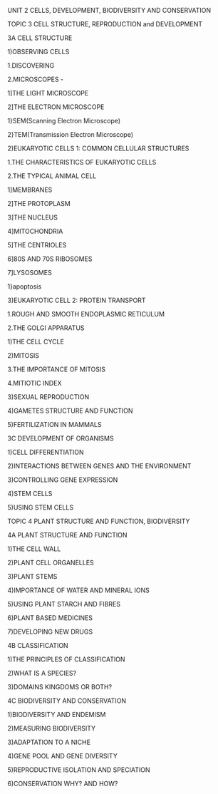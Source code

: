 UNIT 2 CELLS, DEVELOPMENT, BIODIVERSITY AND CONSERVATION

TOPIC 3 CELL STRUCTURE, REPRODUCTION and DEVELOPMENT

3A CELL STRUCTURE

1)OBSERVING CELLS

1.DISCOVERING

2.MICROSCOPES -

1]THE LIGHT MICROSCOPE

2]THE ELECTRON MICROSCOPE

1}SEM(Scanning Electron Microscope)

2}TEM(Transmission Electron Microscope)

2)EUKARYOTIC CELLS 1: COMMON CELLULAR STRUCTURES

1.THE CHARACTERISTICS OF EUKARYOTIC CELLS

2.THE TYPICAL ANIMAL CELL

1]MEMBRANES

2]THE PROTOPLASM

3]THE NUCLEUS

4]MITOCHONDRIA

5]THE CENTRIOLES

6]80S AND 70S RIBOSOMES

7]LYSOSOMES

1}apoptosis

3)EUKARYOTIC CELL 2: PROTEIN TRANSPORT

1.ROUGH AND SMOOTH ENDOPLASMIC RETICULUM

2.THE GOLGI APPARATUS

1)THE CELL CYCLE

2)MITOSIS

3.THE IMPORTANCE OF MITOSIS

4.MITIOTIC INDEX

3)SEXUAL REPRODUCTION

4)GAMETES STRUCTURE AND FUNCTION

5)FERTILIZATION IN MAMMALS

3C DEVELOPMENT OF ORGANISMS

1)CELL DIFFERENTIATION

2)INTERACTIONS BETWEEN GENES AND THE ENVIRONMENT

3)CONTROLLING GENE EXPRESSION

4)STEM CELLS

5)USING STEM CELLS

TOPIC 4 PLANT STRUCTURE AND FUNCTION, BIODIVERSITY

4A PLANT STRUCTURE AND FUNCTION

1)THE CELL WALL

2)PLANT CELL ORGANELLES

3)PLANT STEMS

4)IMPORTANCE OF WATER AND MINERAL IONS

5)USING PLANT STARCH AND FIBRES

6)PLANT BASED MEDICINES

7)DEVELOPING NEW DRUGS

4B CLASSIFICATION

1)THE PRINCIPLES OF CLASSIFICATION

2)WHAT IS A SPECIES?

3)DOMAINS KINGDOMS OR BOTH?

4C BIODIVERSITY AND CONSERVATION

1)BIODIVERSITY AND ENDEMISM

2)MEASURING BIODIVERSITY

3)ADAPTATION TO A NICHE

4)GENE POOL AND GENE DIVERSITY

5)REPRODUCTIVE ISOLATION AND SPECIATION

6)CONSERVATION WHY? AND HOW?